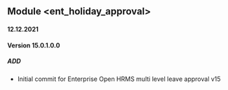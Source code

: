 ## Module <ent_holiday_approval>

#### 12.12.2021
#### Version 15.0.1.0.0
##### ADD
- Initial commit for Enterprise Open HRMS multi level leave approval v15
